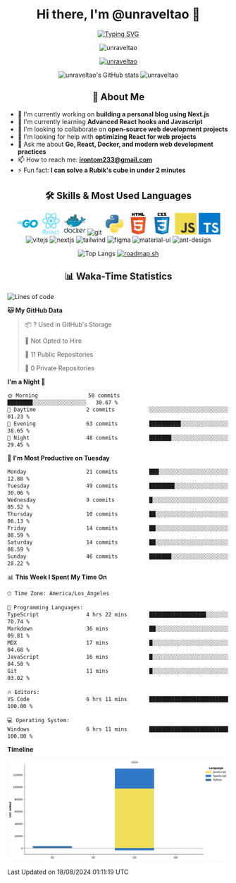 <h1 align="center">Hi there, I'm @unraveltao 👋</h1>

<p align="center">
  <a href="https://git.io/typing-svg"><img src="https://readme-typing-svg.demolab.com?font=Fira+Code&pause=1000&color=36BCF7FF&center=true&vCenter=true&width=435&lines=A+passionate+developer+from+China;Go+%7C+React+%7C+Docker+Enthusiast;Always+learning+new+things" alt="Typing SVG" /></a>
</p>

<p align="center">
  <img src="https://komarev.com/ghpvc/?username=unraveltao" alt="unraveltao" />
</p>

<p align="center">
  <a href="https://github.com/ryo-ma/github-profile-trophy"><img src="https://github-profile-trophy.vercel.app/?username=unraveltao&no-frame=true&row=1&column=7" alt="unraveltao" /></a>
</p>

<p align="center">
  <img src="https://github-readme-stats.vercel.app/api?username=unravelTao&show_icons=true&theme=transparent&width=495" alt="unraveltao's GitHub stats" width=48% height=40%/>
  <img src="https://github-readme-streak-stats.herokuapp.com/?user=unraveltao&theme=transparent&width=495" alt="unraveltao" width=48% height=40%/>
</p>



<h2 align="center">🚀 About Me</h2>

- 🔭 I'm currently working on **building a personal blog using Next.js**
- 🌱 I'm currently learning **Advanced React hooks and Javascript**
- 👯 I'm looking to collaborate on **open-source web development projects**
- 🤝 I'm looking for help with **optimizing React for web projects**
- 💬 Ask me about **Go, React, Docker, and modern web development practices**
- 📫 How to reach me: **irontom233@gmail.com**
- ⚡ Fun fact: **I can solve a Rubik's cube in under 2 minutes**


<h2 align="center">🛠 Skills & Most Used Languages</h2>


<p align="center">
    <img src="https://raw.githubusercontent.com/devicons/devicon/master/icons/go/go-original-wordmark.svg" alt="go" width="50" height="50"/>
    <img src="https://raw.githubusercontent.com/devicons/devicon/master/icons/react/react-original-wordmark.svg" alt="react" width="50" height="50"/>
    <img src="https://raw.githubusercontent.com/devicons/devicon/master/icons/docker/docker-original-wordmark.svg" alt="docker" width="50" height="50"/>
    <img src="https://www.vectorlogo.zone/logos/git-scm/git-scm-icon.svg" alt="git" width="50" height="50"/>
    <img src="https://raw.githubusercontent.com/devicons/devicon/master/icons/python/python-original.svg" alt="python" width="50" height="50"/>
    <img src="https://raw.githubusercontent.com/devicons/devicon/master/icons/html5/html5-original-wordmark.svg" alt="html5" width="50" height="50"/>
    <img src="https://raw.githubusercontent.com/devicons/devicon/master/icons/css3/css3-original-wordmark.svg" alt="css3" width="50" height="50"/>
    <img src="https://raw.githubusercontent.com/devicons/devicon/master/icons/javascript/javascript-original.svg" alt="javascript" width="50" height="50"/>
    <img src="https://raw.githubusercontent.com/devicons/devicon/master/icons/typescript/typescript-original.svg" alt="typescript" width="50" height="50"/>
    <img src="https://cdn.jsdelivr.net/gh/devicons/devicon@latest/icons/vitejs/vitejs-original.svg" alt="vitejs" width="50" height="50"/>
    <img src="https://cdn.worldvectorlogo.com/logos/nextjs-2.svg" alt="nextjs" width="50" height="50"/>
    <img src="https://www.vectorlogo.zone/logos/tailwindcss/tailwindcss-icon.svg" alt="tailwind" width="50" height="50"/>
    <img src="https://www.vectorlogo.zone/logos/figma/figma-icon.svg" alt="figma" width="50" height="50"/>
    <img src="https://mui.com/static/logo.png" alt="material-ui" width="50" height="50"/>
    <img src="https://gw.alipayobjects.com/zos/rmsportal/KDpgvguMpGfqaHPjicRK.svg" alt="ant-design" width="50" height="50"/>
</p>

<p align="center">
  <img src="https://github-readme-stats.vercel.app/api/top-langs/?username=unravelTao&theme=transparent" alt="Top Langs" width="500" height="300" />
  <a href="https://roadmap.sh"><img src="https://roadmap.sh/card/tall/66be293f91320df4bdef977f?variant=light" alt="roadmap.sh"/></a>
</p>




<h2 align="center">📊 Waka-Time Statistics</h2>

<!--START_SECTION:waka-->
![Lines of code](https://img.shields.io/badge/From%20Hello%20World%20I%27ve%20Written-133.3%20thousand%20lines%20of%20code-blue)

**🐱 My GitHub Data** 

> 📦 ? Used in GitHub's Storage 
 > 
> 🚫 Not Opted to Hire
 > 
> 📜 11 Public Repositories 
 > 
> 🔑 0 Private Repositories 
 > 
**I'm a Night 🦉** 

```text
🌞 Morning                50 commits          ████████░░░░░░░░░░░░░░░░░   30.67 % 
🌆 Daytime                2 commits           ░░░░░░░░░░░░░░░░░░░░░░░░░   01.23 % 
🌃 Evening                63 commits          ██████████░░░░░░░░░░░░░░░   38.65 % 
🌙 Night                  48 commits          ███████░░░░░░░░░░░░░░░░░░   29.45 % 
```
📅 **I'm Most Productive on Tuesday** 

```text
Monday                   21 commits          ███░░░░░░░░░░░░░░░░░░░░░░   12.88 % 
Tuesday                  49 commits          ████████░░░░░░░░░░░░░░░░░   30.06 % 
Wednesday                9 commits           █░░░░░░░░░░░░░░░░░░░░░░░░   05.52 % 
Thursday                 10 commits          ██░░░░░░░░░░░░░░░░░░░░░░░   06.13 % 
Friday                   14 commits          ██░░░░░░░░░░░░░░░░░░░░░░░   08.59 % 
Saturday                 14 commits          ██░░░░░░░░░░░░░░░░░░░░░░░   08.59 % 
Sunday                   46 commits          ███████░░░░░░░░░░░░░░░░░░   28.22 % 
```


📊 **This Week I Spent My Time On** 

```text
🕑︎ Time Zone: America/Los_Angeles

💬 Programming Languages: 
TypeScript               4 hrs 22 mins       ██████████████████░░░░░░░   70.74 % 
Markdown                 36 mins             ██░░░░░░░░░░░░░░░░░░░░░░░   09.81 % 
MDX                      17 mins             █░░░░░░░░░░░░░░░░░░░░░░░░   04.68 % 
JavaScript               16 mins             █░░░░░░░░░░░░░░░░░░░░░░░░   04.50 % 
Git                      11 mins             █░░░░░░░░░░░░░░░░░░░░░░░░   03.02 % 

🔥 Editors: 
VS Code                  6 hrs 11 mins       █████████████████████████   100.00 % 

💻 Operating System: 
Windows                  6 hrs 11 mins       █████████████████████████   100.00 % 
```

**Timeline**

![Lines of Code chart](https://raw.githubusercontent.com/unraveltao/unraveltao/main/assets/bar_graph.png)


 Last Updated on 18/08/2024 01:11:19 UTC
<!--END_SECTION:waka-->
